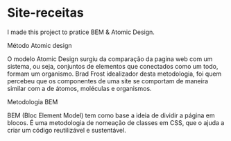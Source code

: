 # Site-receitas
I made this project to pratice BEM &amp; Atomic Design.

Método Atomic design

O modelo  Atomic Design surgiu da comparação da pagina web com um sistema, ou seja, conjuntos de elementos que conectados como um todo, formam um organismo.
Brad Frost idealizador desta metodologia, foi quem percebeu que os componentes de uma site se comportam de maneira similar com a de átomos, moléculas e organismos.



Metodologia BEM

BEM (Bloc Element Model) tem como base a ideia de dividir a página em blocos. 
É uma metodologia de nomeação de classes em CSS, que o ajuda a criar um código reutilizável e sustentável.